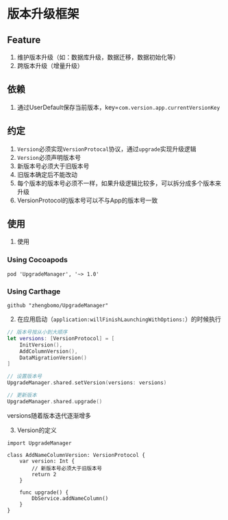 # 版本升级框架

## Feature
1. 维护版本升级（如：数据库升级，数据迁移，数据初始化等）
2. 跨版本升级（增量升级）

## 依赖
1. 通过UserDefault保存当前版本，key=`com.version.app.currentVersionKey`


## 约定
1. `Version`必须实现`VersionProtocal`协议，通过`upgrade`实现升级逻辑
2. `Version`必须声明版本号
2. 新版本号必须大于旧版本号
3. 旧版本确定后不能改动
4. 每个版本的版本号必须不一样，如果升级逻辑比较多，可以拆分成多个版本来升级
5. VersionProtocol的版本号可以不与App的版本号一致


## 使用
1. 使用  

### Using Cocoapods
```
pod 'UpgradeManager', '~> 1.0'
```

### Using Carthage
```
github "zhengbomo/UpgradeManager"
```

2. 在应用启动（`application:willFinishLaunchingWithOptions:`）的时候执行
```swift
// 版本号按从小到大顺序
let versions: [VersionProtocol] = [
    InitVersion(),
    AddColumnVersion(),
    DataMigrationVersion()
]

// 设置版本号
UpgradeManager.shared.setVersion(versions: versions)

// 更新版本
UpgradeManager.shared.upgrade()
```
versions随着版本迭代逐渐增多

3. Version的定义
```objc
import UpgradeManager

class AddNameColumnVersion: VersionProtocol {
    var version: Int {
        // 新版本号必须大于旧版本号
        return 2
    }

    func upgrade() {
        DbService.addNameColumn()
    }
}
```

